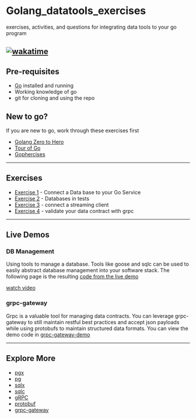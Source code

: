 # Golang_datatools_exercises

exercises, activities, and questions for integrating data tools to your go program

## [![wakatime](https://wakatime.com/badge/user/953eeb5a-d347-44af-9d8b-a5b8a918cecf/project/815add1c-01f3-412e-b6cd-730805338e0e.svg)](https://wakatime.com/badge/user/953eeb5a-d347-44af-9d8b-a5b8a918cecf/project/815add1c-01f3-412e-b6cd-730805338e0e)

## Pre-requisites

* [Go](https://go.dev/) installed and running
* Working knowledge of go
* git for cloning and using the repo

## New to go?

If you are new to go, work through these exercises first

* [Golang Zero to Hero](https://github.com/Soypete/Golang_tutorial_zero_to_hero)
* [Tour of Go](https://go.dev/tour/welcome/1)
* [Gophercises](https://gophercises.com/)

---

## Exercises

* [Exercise 1](/ex-1-connection/README.md) - Connect a Data base to your Go Service
* [Exercise 2](/ex-2-mocking-db-test/README.md) - Databases in tests
* [Exercise 3](/ex-3-streaming/READEME.md) - connect a streaming client
* [Exercise 4](/ex-4-data-contracts/README.md) - validate your data contract with grpc

---

## Live Demos

### DB Management

Using tools to manage a database. Tools like goose and sqlc can be used to easliy abstract database management into your software stack. The following page is the resulting [code from the live demo](database-demo/main.go)

[watch video]()

### grpc-gateway

Grpc is a valuable tool for managing data contracts. You can leverage grpc-gateway to still maintain restful best practices and accept json payloads while using protobufs to maintain structured data formats. You can view the demo code in [grpc-gateway-demo](/grpc-gateway-demo/main.go)

---

## Explore More

* [pgx](https://github.com/jackc/pgx)
* [pg](https://github.com/lib/pq)
* [sqlx](https://github.com/jmoiron/sqlx)
* [sqlc](https://sqlc.dev/)
* [gRPC](https://grpc.io/)
* [protobuf](https://protobuf.dev/)
* [grpc-gateway](https://github.com/grpc-ecosystem/grpc-gateway)
